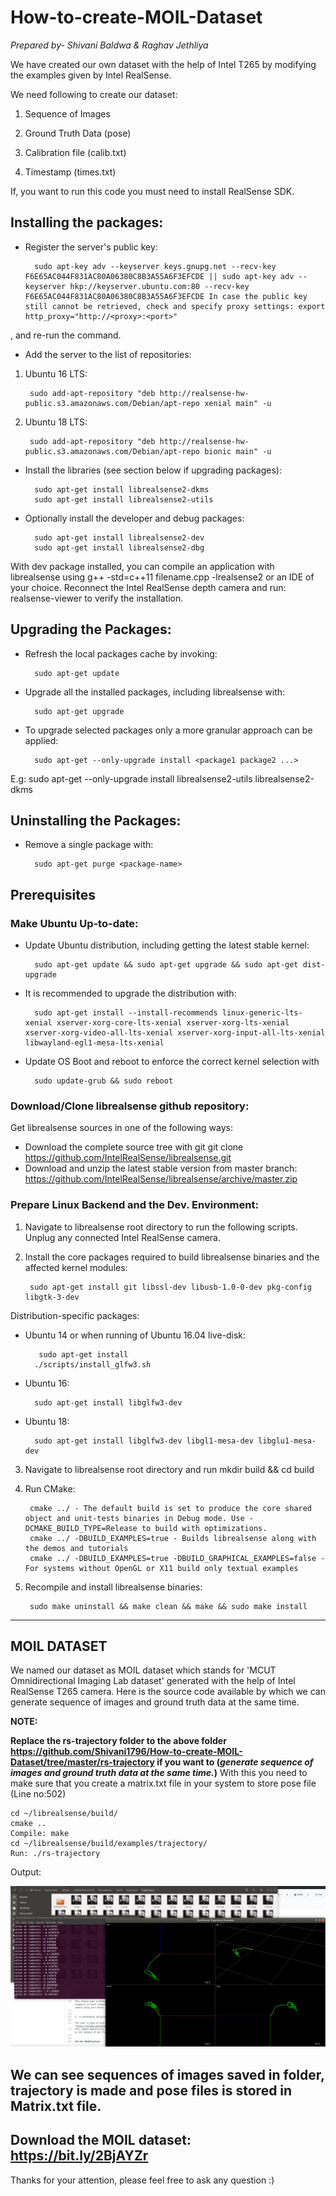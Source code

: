 # How-to-create-MOIL-Dataset

*Prepared by- Shivani Baldwa & Raghav Jethliya*

We have created our own dataset with the help of Intel T265  by modifying the examples given by Intel RealSense.

We need following to create our dataset:

1) Sequence of Images

2) Ground Truth Data (pose)

3) Calibration file (calib.txt)

4) Timestamp (times.txt)

If, you want to run this code you must need to install RealSense SDK.

## Installing the packages:
- Register the server's public key:

        sudo apt-key adv --keyserver keys.gnupg.net --recv-key F6E65AC044F831AC80A06380C8B3A55A6F3EFCDE || sudo apt-key adv --keyserver hkp://keyserver.ubuntu.com:80 --recv-key F6E65AC044F831AC80A06380C8B3A55A6F3EFCDE In case the public key still cannot be retrieved, check and specify proxy settings: export http_proxy="http://<proxy>:<port>"
, and re-run the command. 

- Add the server to the list of repositories:
1. Ubuntu 16 LTS:

        sudo add-apt-repository "deb http://realsense-hw-public.s3.amazonaws.com/Debian/apt-repo xenial main" -u
2. Ubuntu 18 LTS:

        sudo add-apt-repository "deb http://realsense-hw-public.s3.amazonaws.com/Debian/apt-repo bionic main" -u

- Install the libraries (see section below if upgrading packages):

        sudo apt-get install librealsense2-dkms
        sudo apt-get install librealsense2-utils

- Optionally install the developer and debug packages:

        sudo apt-get install librealsense2-dev
        sudo apt-get install librealsense2-dbg
With dev package installed, you can compile an application with librealsense using g++ -std=c++11 filename.cpp -lrealsense2 or an IDE of your choice.
Reconnect the Intel RealSense depth camera and run: realsense-viewer to verify the installation.

## Upgrading the Packages:
- Refresh the local packages cache by invoking:

        sudo apt-get update

- Upgrade all the installed packages, including librealsense with:

        sudo apt-get upgrade

- To upgrade selected packages only a more granular approach can be applied:

        sudo apt-get --only-upgrade install <package1 package2 ...>
E.g:
        sudo apt-get --only-upgrade install librealsense2-utils librealsense2-dkms

## Uninstalling the Packages:
- Remove a single package with:

        sudo apt-get purge <package-name>

## Prerequisites

### Make Ubuntu Up-to-date:
- Update Ubuntu distribution, including getting the latest stable kernel:

        sudo apt-get update && sudo apt-get upgrade && sudo apt-get dist-upgrade 
- It is recommended to upgrade the distribution with:

        sudo apt-get install --install-recommends linux-generic-lts-xenial xserver-xorg-core-lts-xenial xserver-xorg-lts-xenial xserver-xorg-video-all-lts-xenial xserver-xorg-input-all-lts-xenial libwayland-egl1-mesa-lts-xenial
- Update OS Boot and reboot to enforce the correct kernel selection with

        sudo update-grub && sudo reboot

### Download/Clone librealsense github repository:
Get librealsense sources in one of the following ways:

- Download the complete source tree with git
git clone https://github.com/IntelRealSense/librealsense.git
- Download and unzip the latest stable version from master branch: https://github.com/IntelRealSense/librealsense/archive/master.zip

### Prepare Linux Backend and the Dev. Environment:

1. Navigate to librealsense root directory to run the following scripts.
   Unplug any connected Intel RealSense camera.

2. Install the core packages required to build librealsense binaries and the affected kernel modules:

        sudo apt-get install git libssl-dev libusb-1.0-0-dev pkg-config libgtk-3-dev

Distribution-specific packages:
- Ubuntu 14 or when running of Ubuntu 16.04 live-disk:

         sudo apt-get install
        ./scripts/install_glfw3.sh

- Ubuntu 16:

        sudo apt-get install libglfw3-dev

- Ubuntu 18:

        sudo apt-get install libglfw3-dev libgl1-mesa-dev libglu1-mesa-dev

3. Navigate to librealsense root directory and run mkdir build && cd build

4. Run CMake:

        cmake ../ - The default build is set to produce the core shared object and unit-tests binaries in Debug mode. Use -DCMAKE_BUILD_TYPE=Release to build with optimizations.
        cmake ../ -DBUILD_EXAMPLES=true - Builds librealsense along with the demos and tutorials
        cmake ../ -DBUILD_EXAMPLES=true -DBUILD_GRAPHICAL_EXAMPLES=false - For systems without OpenGL or X11 build only textual examples

5. Recompile and install librealsense binaries:

        sudo make uninstall && make clean && make && sudo make install
---------------------------------------------------------------------------------------------------------------------------------------------------------------
 ## MOIL DATASET

We named our dataset as MOIL dataset which stands for 'MCUT Omnidirectional Imaging Lab dataset' generated with the help of Intel RealSense T265 camera.
Here is the source code available by which we can generate sequence of images and ground truth data at the same time.

**NOTE:**

**Replace the rs-trajectory folder to the above folder https://github.com/Shivani1796/How-to-create-MOIL-Dataset/tree/master/rs-trajectory if you want to (*generate sequence of images and ground truth data at the same time.*)**
With this you need to make sure that you create a matrix.txt file in your system to store pose file (Line no:502)
```
cd ~/librealsense/build/
cmake ..
Compile: make
cd ~/librealsense/build/examples/trajectory/
Run: ./rs-trajectory
```

Output: 

<p align="center">
  <img src="https://github.com/Shivani1796/How-to-create-MOIL-Dataset/blob/master/rs-trajectory.png">
</p>


We can see sequences of images saved in folder, trajectory is made and pose files is stored in Matrix.txt file.
-------------------------------------------------------------------------------------------------------------------------------------------------------------

## Download the MOIL dataset: https://bit.ly/2BjAYZr

Thanks for your attention, please feel free to ask any question :)
